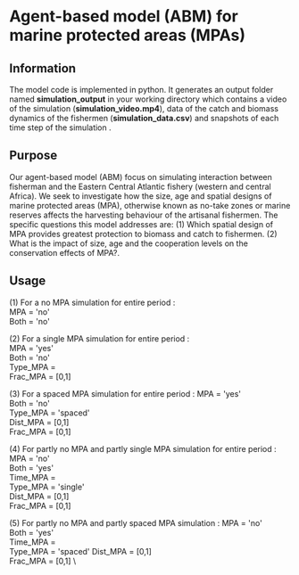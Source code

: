 # Agent-based model (ABM) for marine protected areas (MPAs)

## Information
The model code is implemented in python. It generates an output folder named **simulation_output** in your working directory  which contains a video of the simulation (**simulation_video.mp4**), data of the catch and biomass dynamics of the fishermen (**simulation_data.csv**)  and snapshots of each time step of the simulation . 

## **Purpose**
Our agent-based model (ABM) focus on simulating  interaction between fisherman and the Eastern Central Atlantic fishery (western and central Africa). We seek to investigate how the size, age and spatial designs of marine protected areas (MPA), otherwise known as no-take zones or marine reserves affects the harvesting behaviour of the artisanal fishermen. The specific questions this model addresses are: (1) Which spatial design of MPA provides greatest protection to biomass and catch to fishermen. (2) What is the impact of size, age and the cooperation levels on the conservation effects of MPA?. 



## Usage ##
(1) For a no MPA simulation for entire period : \
MPA = 'no'   \
Both = 'no' 

(2) For a single MPA simulation for entire period : \
MPA = 'yes'    \
Both = 'no'  \
Type_MPA =  \
Frac_MPA = [0,1] 

(3) For a spaced MPA simulation for entire period :
MPA = 'yes'     \
Both = 'no'  \
Type_MPA = 'spaced' \
Dist_MPA = [0,1]  \
Frac_MPA = [0,1] 

(4) For partly no MPA and partly single MPA simulation for entire period :
MPA = 'no'    \
Both = 'yes'  \
Time_MPA = \
Type_MPA = 'single' \
Dist_MPA = [0,1] \
Frac_MPA = [0,1] 

(5) For partly no MPA and partly spaced MPA simulation :
MPA = 'no'  
Both = 'yes'  
Time_MPA = \
Type_MPA = 'spaced' 
Dist_MPA = [0,1] \
Frac_MPA = [0,1] \






